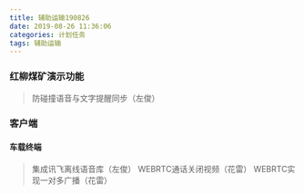 ```yaml
---
title: 辅助运输190826
date: 2019-08-26 11:36:06
categories: 计划任务
tags: 辅助运输
---
```


### 红柳煤矿演示功能
> 防碰撞语音与文字提醒同步（左俊）

### 客户端
#### 车载终端
> 集成讯飞离线语音库（左俊）
> WEBRTC通话关闭视频（花雷）
> WEBRTC实现一对多广播（花雷）

